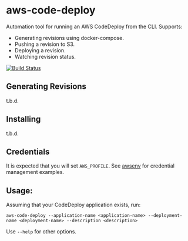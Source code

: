 # aws-code-deploy

Automation tool for running an AWS CodeDeploy from the CLI. Supports:

 - Generating revisions using docker-compose.
 - Pushing a revision to S3.
 - Deploying a revision.
 - Watching revision status.

[![Build Status](https://travis-ci.org/locationlabs/aws-code-deploy.png)](https://travis-ci.org/locationlabs/aws-code-deploy)


## Generating Revisions


t.b.d.


## Installing

t.b.d.


## Credentials

It is expected that you will set `AWS_PROFILE`. See [awsenv]() for credential management examples.

 [awsenv]: https://github.com/locationlabs/awsenv


## Usage:

Assuming that your CodeDeploy application exists, run:

    aws-code-deploy --application-name <application-name> --deployment-name <deployment-name> --description <description>

Use `--help` for other options.
